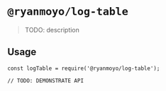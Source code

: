 # `@ryanmoyo/log-table`

> TODO: description

## Usage

```
const logTable = require('@ryanmoyo/log-table');

// TODO: DEMONSTRATE API
```
